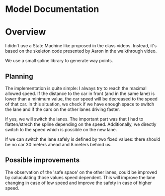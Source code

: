 # Model Documentation

# Overview
I didn't use a State Machine like proposed in the class videos. Instead, it's based on the skeleton code presented by Aaron in the walkthrough video.

We use a small spline library to generate way points.

## Planning
The implementation is quite simple: I always try to reach the maximal allowed speed. If the distance to the car in front (and in the same lane) is lower than a minimum value, the car speed will be decreased to the speed of that car. In this situation, we check if we have enough space to switch the lane and if the cars on the other lanes driving faster.

If yes, we will switch the lanes. The important part was that I had to flatten/strech the spline depending on the speed. Additionally, we directly switch to the speed which is possible on the new lane.

If we can switch the lane safely is defined by two fixed values: there should be no car 30 meters ahead and 8 meters behind us.

## Possible improvements
The observation of the 'safe space' on the other lanes, could be improved by caluculating those values speed dependent. This will improve the lane changing in case of low speed and improve the safety in case of higher speed.